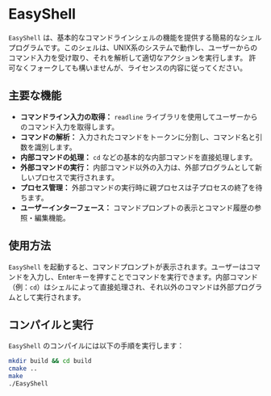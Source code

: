 # EasyShell

`EasyShell` は、基本的なコマンドラインシェルの機能を提供する簡易的なシェルプログラムです。このシェルは、UNIX系のシステムで動作し、ユーザーからのコマンド入力を受け取り、それを解析して適切なアクションを実行します。
許可なくフォークしても構いませんが、ライセンスの内容に従ってください。

## 主要な機能

- **コマンドライン入力の取得：** `readline` ライブラリを使用してユーザーからのコマンド入力を取得します。
- **コマンドの解析：** 入力されたコマンドをトークンに分割し、コマンド名と引数を識別します。
- **内部コマンドの処理：** `cd` などの基本的な内部コマンドを直接処理します。
- **外部コマンドの実行：** 内部コマンド以外の入力は、外部プログラムとして新しいプロセスで実行されます。
- **プロセス管理：** 外部コマンドの実行時に親プロセスは子プロセスの終了を待ちます。
- **ユーザーインターフェース：** コマンドプロンプトの表示とコマンド履歴の参照・編集機能。

## 使用方法

`EasyShell` を起動すると、コマンドプロンプトが表示されます。ユーザーはコマンドを入力し、Enterキーを押すことでコマンドを実行できます。内部コマンド（例：`cd`）はシェルによって直接処理され、それ以外のコマンドは外部プログラムとして実行されます。

## コンパイルと実行

`EasyShell` のコンパイルには以下の手順を実行します：

```bash
mkdir build && cd build
cmake ..
make
./EasyShell
```